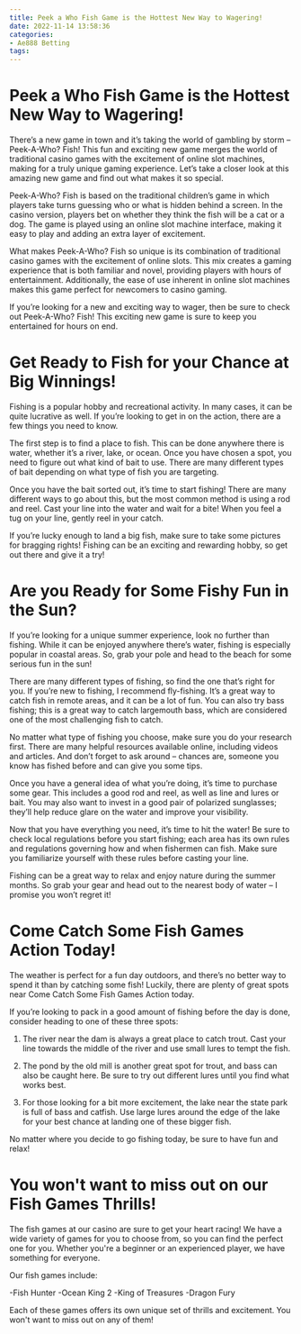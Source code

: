 ```yaml
---
title: Peek a Who Fish Game is the Hottest New Way to Wagering!
date: 2022-11-14 13:58:36
categories:
- Ae888 Betting
tags:
---
```



#  Peek a Who Fish Game is the Hottest New Way to Wagering!

There’s a new game in town and it’s taking the world of gambling by storm – Peek-A-Who? Fish! This fun and exciting new game merges the world of traditional casino games with the excitement of online slot machines, making for a truly unique gaming experience. Let’s take a closer look at this amazing new game and find out what makes it so special.

Peek-A-Who? Fish is based on the traditional children’s game in which players take turns guessing who or what is hidden behind a screen. In the casino version, players bet on whether they think the fish will be a cat or a dog. The game is played using an online slot machine interface, making it easy to play and adding an extra layer of excitement.

What makes Peek-A-Who? Fish so unique is its combination of traditional casino games with the excitement of online slots. This mix creates a gaming experience that is both familiar and novel, providing players with hours of entertainment. Additionally, the ease of use inherent in online slot machines makes this game perfect for newcomers to casino gaming.

If you’re looking for a new and exciting way to wager, then be sure to check out Peek-A-Who? Fish! This exciting new game is sure to keep you entertained for hours on end.

#  Get Ready to Fish for your Chance at Big Winnings!

Fishing is a popular hobby and recreational activity. In many cases, it can be quite lucrative as well. If you’re looking to get in on the action, there are a few things you need to know.

The first step is to find a place to fish. This can be done anywhere there is water, whether it’s a river, lake, or ocean. Once you have chosen a spot, you need to figure out what kind of bait to use. There are many different types of bait depending on what type of fish you are targeting.

Once you have the bait sorted out, it’s time to start fishing! There are many different ways to go about this, but the most common method is using a rod and reel. Cast your line into the water and wait for a bite! When you feel a tug on your line, gently reel in your catch.

If you’re lucky enough to land a big fish, make sure to take some pictures for bragging rights! Fishing can be an exciting and rewarding hobby, so get out there and give it a try!

#  Are you Ready for Some Fishy Fun in the Sun?

If you’re looking for a unique summer experience, look no further than fishing. While it can be enjoyed anywhere there’s water, fishing is especially popular in coastal areas. So, grab your pole and head to the beach for some serious fun in the sun!

There are many different types of fishing, so find the one that’s right for you. If you’re new to fishing, I recommend fly-fishing. It’s a great way to catch fish in remote areas, and it can be a lot of fun. You can also try bass fishing; this is a great way to catch largemouth bass, which are considered one of the most challenging fish to catch.

No matter what type of fishing you choose, make sure you do your research first. There are many helpful resources available online, including videos and articles. And don’t forget to ask around – chances are, someone you know has fished before and can give you some tips.

Once you have a general idea of what you’re doing, it’s time to purchase some gear. This includes a good rod and reel, as well as line and lures or bait. You may also want to invest in a good pair of polarized sunglasses; they’ll help reduce glare on the water and improve your visibility.

Now that you have everything you need, it’s time to hit the water! Be sure to check local regulations before you start fishing; each area has its own rules and regulations governing how and when fishermen can fish. Make sure you familiarize yourself with these rules before casting your line.

Fishing can be a great way to relax and enjoy nature during the summer months. So grab your gear and head out to the nearest body of water – I promise you won’t regret it!

#  Come Catch Some Fish Games Action Today!

The weather is perfect for a fun day outdoors, and there’s no better way to spend it than by catching some fish! Luckily, there are plenty of great spots near Come Catch Some Fish Games Action today.

If you’re looking to pack in a good amount of fishing before the day is done, consider heading to one of these three spots:

1. The river near the dam is always a great place to catch trout. Cast your line towards the middle of the river and use small lures to tempt the fish.

2. The pond by the old mill is another great spot for trout, and bass can also be caught here. Be sure to try out different lures until you find what works best.

3. For those looking for a bit more excitement, the lake near the state park is full of bass and catfish. Use large lures around the edge of the lake for your best chance at landing one of these bigger fish.

No matter where you decide to go fishing today, be sure to have fun and relax!

#  You won't want to miss out on our Fish Games Thrills!

The fish games at our casino are sure to get your heart racing! We have a wide variety of games for you to choose from, so you can find the perfect one for you. Whether you're a beginner or an experienced player, we have something for everyone.

Our fish games include:

-Fish Hunter
-Ocean King 2
-King of Treasures
-Dragon Fury

Each of these games offers its own unique set of thrills and excitement. You won't want to miss out on any of them!